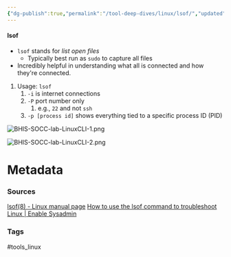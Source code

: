 ```yaml
---
{"dg-publish":true,"permalink":"/tool-deep-dives/linux/lsof/","updated":"2024-08-26T12:39:10.408-07:00"}
---
```


#### lsof
- `lsof` stands for *list open files*
	- Typically best run as `sudo` to capture all files
- Incredibly helpful in understanding what all is connected and how they're connected.

1. Usage: `lsof`
	1. `-i` is internet connections
	2. `-P` port number only
		1. e.g., `22` and not `ssh`
	3. `-p [process id]` shows everything tied to a specific process ID (PID) 

![BHIS-SOCC-lab-LinuxCLI-1.png](/img/user/Attachments/BHIS-SOCC-lab-LinuxCLI-1.png)

![BHIS-SOCC-lab-LinuxCLI-2.png](/img/user/Attachments/BHIS-SOCC-lab-LinuxCLI-2.png)



# Metadata

### Sources
[lsof(8) - Linux manual page](https://man7.org/linux/man-pages/man8/lsof.8.html)
[How to use the lsof command to troubleshoot Linux | Enable Sysadmin](https://www.redhat.com/sysadmin/analyze-processes-lsof)

### Tags
#tools_linux 